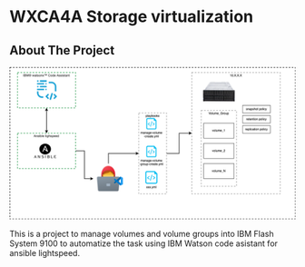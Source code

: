 # WXCA4A Storage virtualization
## About The Project
![Diagram](images/createVolume.drawio.png)

This is a project to manage volumes and volume groups into IBM Flash System 9100 to automatize the task using IBM Watson code asistant for ansible lightspeed.  